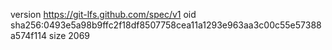 version https://git-lfs.github.com/spec/v1
oid sha256:0493e5a98b9ffc2f18df8507758cea11a1293e963aa3c00c55e57388a574f114
size 2069
